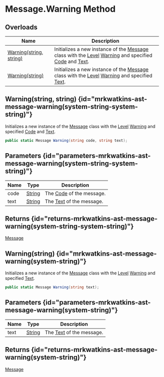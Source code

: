 # Message.Warning Method
## Overloads

| Name | Description |
| ---- | ----------- |
| [Warning(string, string)](MrKWatkins.Ast.Message.Warning.md) | Initializes a new instance of the [Message](MrKWatkins.Ast.Message.md) class with the [Level](MrKWatkins.Ast.Message.Level.md) [Warning](MrKWatkins.Ast.MessageLevel.md#fields) and specified [Code](MrKWatkins.Ast.Message.Code.md) and [Text](MrKWatkins.Ast.Message.Text.md). |
| [Warning(string)](MrKWatkins.Ast.Message.Warning.md) | Initializes a new instance of the [Message](MrKWatkins.Ast.Message.md) class with the [Level](MrKWatkins.Ast.Message.Level.md) [Warning](MrKWatkins.Ast.MessageLevel.md#fields) and specified [Text](MrKWatkins.Ast.Message.Text.md). |

## Warning(string, string) {id="mrkwatkins-ast-message-warning(system-string-system-string)"}

Initializes a new instance of the [Message](MrKWatkins.Ast.Message.md) class with the [Level](MrKWatkins.Ast.Message.Level.md) [Warning](MrKWatkins.Ast.MessageLevel.md#fields) and specified [Code](MrKWatkins.Ast.Message.Code.md) and [Text](MrKWatkins.Ast.Message.Text.md).

```c#
public static Message Warning(string code, string text);
```

## Parameters {id="parameters-mrkwatkins-ast-message-warning(system-string-system-string)"}

| Name | Type | Description |
| ---- | ---- | ----------- |
| code | [String](https://learn.microsoft.com/en-gb/dotnet/api/System.String) | The [Code](MrKWatkins.Ast.Message.Code.md) of the message. |
| text | [String](https://learn.microsoft.com/en-gb/dotnet/api/System.String) | The [Text](MrKWatkins.Ast.Message.Text.md) of the message. |

## Returns {id="returns-mrkwatkins-ast-message-warning(system-string-system-string)"}

[Message](MrKWatkins.Ast.Message.md)
## Warning(string) {id="mrkwatkins-ast-message-warning(system-string)"}

Initializes a new instance of the [Message](MrKWatkins.Ast.Message.md) class with the [Level](MrKWatkins.Ast.Message.Level.md) [Warning](MrKWatkins.Ast.MessageLevel.md#fields) and specified [Text](MrKWatkins.Ast.Message.Text.md).

```c#
public static Message Warning(string text);
```

## Parameters {id="parameters-mrkwatkins-ast-message-warning(system-string)"}

| Name | Type | Description |
| ---- | ---- | ----------- |
| text | [String](https://learn.microsoft.com/en-gb/dotnet/api/System.String) | The [Text](MrKWatkins.Ast.Message.Text.md) of the message. |

## Returns {id="returns-mrkwatkins-ast-message-warning(system-string)"}

[Message](MrKWatkins.Ast.Message.md)
